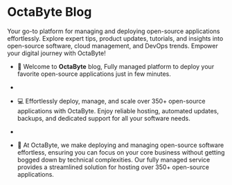 # OctaByte Blog

Your go-to platform for managing and deploying open-source applications effortlessly. Explore expert tips, product updates, tutorials, and insights into open-source software, cloud management, and DevOps trends. Empower your digital journey with OctaByte!

- 👋 Welcome to **OctaByte** blog, Fully managed platform to deploy your favorite open-source applications just in few minutes.

-

- 💻 Effortlessly deploy, manage, and scale over 350+ open-source applications with OctaByte. Enjoy reliable hosting, automated updates, backups, and dedicated support for all your software needs.

- 

- 🚀 At OctaByte, we make deploying and managing open-source software
    effortless, ensuring you can focus on your core business without
    getting bogged down by technical complexities. Our fully managed
    service provides a streamlined solution for hosting over 350+
    open-source applications.